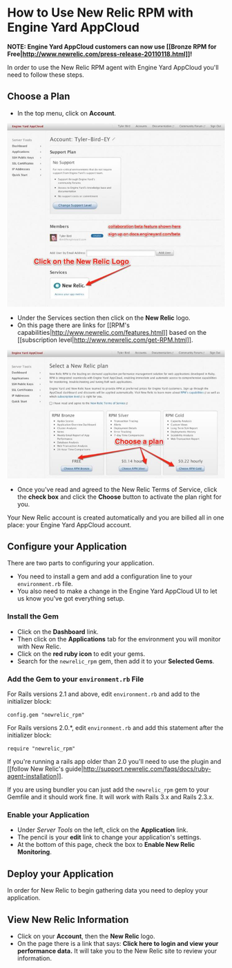 # How to Use New Relic RPM with Engine Yard AppCloud

**NOTE: Engine Yard AppCloud customers can now use [[Bronze RPM for Free|http://www.newrelic.com/press-release-20110118.html]]!**

In order to use the New Relic RPM agent with Engine Yard AppCloud you'll need to follow these steps.

## Choose a Plan

  - In the top menu, click on **Account**.
  
![Figure 1](images/services-1.jpg)
  
  - Under the Services section then click on the **New Relic** logo.
  - On this page there are links for [[RPM's capabilities|http://www.newrelic.com/features.html]] based on the [[subscription level|http://www.newrelic.com/get-RPM.html]].
  
![Figure 2](images/choose_a_plan.jpg)
    
  - Once you've read and agreed to the New Relic Terms of Service, click the **check box** and click the **Choose** button to activate the plan right for you.

Your New Relic account is created automatically and you are billed all in one place: your Engine Yard AppCloud account.

## Configure your Application

There are two parts to configuring your application.  

  * You need to install a gem and add a configuration line to your `environment.rb` file.  
  * You also need to make a change in the Engine Yard AppCloud UI to let us know you've got everything setup.

### Install the Gem

  - Click on the **Dashboard** link.
  - Then click on the **Applications** tab for the environment you will monitor with New Relic.
  - Click on the **red ruby icon** to edit your gems.
  - Search for the `newrelic_rpm` gem, then add it to your **Selected Gems**.

### Add the Gem to your `environment.rb` File
  
For Rails versions 2.1 and above, edit `environment.rb` and add to the initializer block:

    config.gem "newrelic_rpm"

For Rails versions 2.0.*, edit `environment.rb` and add this statement after the initializer block:

    require "newrelic_rpm"
  
If you're running a rails app older than 2.0 you'll need to use the plugin and [[follow New Relic's guide|http://support.newrelic.com/faqs/docs/ruby-agent-installation]].

If you are using bundler you can just add the `newrelic_rpm` gem to your Gemfile and it should work fine. It will work with Rails 3.x and Rails 2.3.x.

### Enable your Application
  - Under *Server Tools* on the left, click on the **Application** link.
  - The pencil is your **edit**  link to change your application's settings.
  - At the bottom of this page, check the box to **Enable New Relic Monitoring**.

## Deploy your Application

In order for New Relic to begin gathering data you need to deploy your application.

## View New Relic Information

  - Click on your **Account**, then the **New Relic** logo.
  - On the page there is a link that says: **Click here to login and view your performance data.**  It will take you to the New Relic site to review your information.